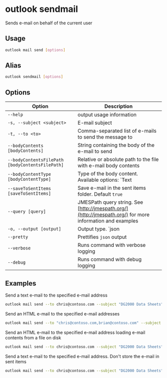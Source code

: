 # outlook sendmail

Sends e-mail on behalf of the current user

## Usage

```sh
outlook mail send [options]
```

## Alias

```sh
outlook sendmail [options]
```

## Options

Option|Description
------|-----------
`--help`|output usage information
`-s, --subject <subject>`|E-mail subject
`-t, --to <to>`|Comma-separated list of e-mails to send the message to
`--bodyContents [bodyContents]`|String containing the body of the e-mail to send
`--bodyContentsFilePath [bodyContentsFilePath]`|Relative or absolute path to the file with e-mail body contents
`--bodyContentType [bodyContentType]`|Type of the body content. Available options: `Text|HTML`. Default `Text`
`--saveToSentItems [saveToSentItems]`|Save e-mail in the sent items folder. Default `true`
`--query [query]`|JMESPath query string. See [http://jmespath.org/](http://jmespath.org/) for more information and examples
`-o, --output [output]`|Output type. `json|text`. Default `text`
`--pretty`|Prettifies `json` output
`--verbose`|Runs command with verbose logging
`--debug`|Runs command with debug logging

## Examples

Send a text e-mail to the specified e-mail address

```sh
outlook mail send --to chris@contoso.com --subject "DG2000 Data Sheets" --bodyContents "The latest data sheets are in the team site"
```

Send an HTML e-mail to the specified e-mail addresses

```sh
outlook mail send --to "chris@contoso.com,brian@contoso.com" --subject "DG2000 Data Sheets" --bodyContents "The latest data sheets are in the <a href="https://contoso.sharepoint.com/sites/marketing">team site</a>" --bodyContentType HTML
```

Send an HTML e-mail to the specified e-mail address loading e-mail contents from a file on disk

```sh
outlook mail send --to chris@contoso.com --subject "DG2000 Data Sheets" --bodyContentsFilePath email.html --bodyContentType HTML
```

Send a text e-mail to the specified e-mail address. Don't store the e-mail in sent items

```sh
outlook mail send --to chris@contoso.com --subject "DG2000 Data Sheets" --bodyContents "The latest data sheets are in the team site" --saveToSentItems false
```
